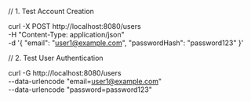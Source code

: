 // 1. Test Account Creation

curl -X POST http://localhost:8080/users \
-H "Content-Type: application/json" \
-d '{
"email": "user1@example.com",
"passwordHash": "password123"
}'

// 2. Test User Authentication

curl -G http://localhost:8080/users \
--data-urlencode "email=user1@example.com" \
--data-urlencode "password=password123"


